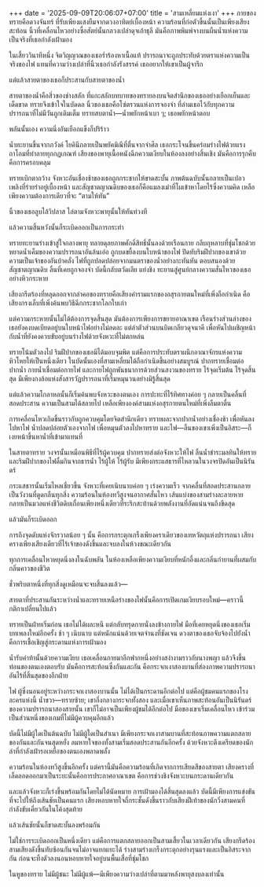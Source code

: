 +++
date = '2025-09-09T20:06:07+07:00'
title = 'สามเหลี่ยมแห่งเงา'
+++
กายของทรายคือดวงจันทร์ ที่รับเพียงแสงยืมจากดวงอาทิตย์เบื้องหน้า ความร้อนที่ก่อตัวขึ้นนั้นเป็นเพียงเสียงสะท้อน นิ้วที่เคลื่อนไหวอย่างซื่อสัตย์นั้นกลวงเปล่าดุจเถ้าธุลี มันคือภาพพิมพ์จางบนผืนน้ำแห่งความเป็นจริงที่เธอกำลังเฝ้ามอง

ในเสี้ยววินาทีหนึ่ง จิตวิญญาณของเธอร่ำร้องหาเนื้อแท้ ปรารถนาจะถูกประทับด้วยตราแห่งความเป็นจริงของไฟ แทนที่ความว่างเปล่าที่นิ้วเธอกำลังรังสรรค์ เธออยากให้เขาเป็นผู้จารึก

แต่แล้วสายตาของเธอก็ประสานกับสายตาของน้ำ

สายตาของน้ำคือสิ่วของช่างสลัก ที่แกะสลักบทบาทของทรายลงบนจิตสำนึกของเธออย่างเยือกเย็นและเด็ดขาด ทรายจึงเข้าใจในบัดดล นิ้วของเธอคือโซ่ตรวนแห่งการจองจำ ที่ล่ามเธอไว้กับทุกความปรารถนาที่ไม่มีวันถูกเติมเต็ม
ทรายสบตาน้ำ—น้ำพยักหน้าเบา ๆ; เธอพยักหน้าตอบ

พลันนั้นเอง ความนิ่งอันเยือกแข็งก็ปริร้าว

น้ำทะยานขึ้นจากภวังค์ โยคินีกลายเป็นพยัคฆิณีที่ตื่นจากจำศีล เธอกระโจนขึ้นคร่อมร่างไฟด้วยแรงถาโถมที่ทำลายทุกกฎเกณฑ์ เสียงของพายุเนื้อหนังฉีกความเงียบในห้องลงอย่างสิ้นเชิง มันคือการรุกคืบ คือการครอบคลุม

ทรายเบิกตากว้าง จังหวะอันเชื่องช้าของเธอถูกกระชากให้ขาดสะบั้น ภาพต้นฉบับนั้นกลายเป็นเปลวเพลิงที่ร่ายรำอยู่เบื้องหน้า และสัญชาตญาณดิบของเธอก็คือแมลงเม่าที่โผเข้าหาโดยไร้ซึ่งความคิด เหลือเพียงความต้องการเดียวที่จะ “ตามให้ทัน”

นิ้วของเธอลูบไล้วิปลาส ไล่ตามจังหวะพายุนั้นให้ทันท่วงที

แล้วความสิ้นหวังนั้นก็ระเบิดออกเป็นการกระทำ

ทรายทะยานร่างเข้าสู่ใจกลางพายุ ทลายดุลยภาพศักดิ์สิทธิ์นั้นลงด้วยเรือนกาย กลีบกุหลาบที่ชุ่มโชกด้วยหยาดน้ำเค็มของความปรารถนาอันล้นเอ่อ ถูกบดขยี้ลงบนใบหน้าของไฟ ปิดทับริมฝีปากของเขาด้วยความเป็นเจ้าของอันบ้าคลั่ง ไฟที่ถูกปลดปล่อยจากมนตราของน้ำอย่างกะทันหัน ตอบสนองด้วยสัญชาตญาณดิบ ลิ้นที่เคยถูกจองจำ บัดนี้กลับตวัดเลีย แย่งชิง ทะยานสู่ศูนย์กลางความสั่นไหวของเธออย่างหิวกระหาย

เสียงกรีดร้องที่หลุดออกจากลำคอของทรายคือเสียงคำรามแรกของอสุรกายตนใหม่ที่เพิ่งถือกำเนิด คือเสียงกรงเล็บที่เพิ่งค้นพบวิธีฉีกกระชากโลกใบเก่า

แต่ความกระหายนั้นไม่ได้ต้องการจุดสิ้นสุด มันต้องการเพียงการขยายอาณาเขต เรือนร่างส่วนล่างของเธอยังคงบดเบียดอยู่บนใบหน้าไฟอย่างไม่ลดละ แต่ลำตัวส่วนบนบิดเกลียวดุจนาคี เพื่อหันไปเผชิญหน้ากับน้ำที่ยังคงควบขับอยู่บนร่างไฟด้วยจังหวะที่ไม่ตกหล่น

ทรายโน้มตัวลงไป ริมฝีปากของเธอมิได้มอบจุมพิต แต่คือการประทับตราผนึกอาณาจักรแห่งความหิวโหยให้เป็นหนึ่งเดียว ในบัดนั้นเองที่สามเหลี่ยมได้ถือกำเนิดขึ้นอย่างสมบูรณ์ ปากทรายเชื่อมต่อปากน้ำ กายน้ำเชื่อมต่อกายไฟ และกายไฟถูกพันธนาการด้วยส่วนสงวนของทราย ไร้จุดเริ่มต้น ไร้จุดสิ้นสุด มีเพียงกงล้อแห่งสังสารวัฏปรารถนาที่เริ่มหมุนวนอย่างมิรู้สิ้นสุด

แต่แล้วความโกลาหลนั้นก็เริ่มค้นพบจังหวะของตนเอง การปะทะที่ไร้ทิศทางค่อย ๆ กลายเป็นคลื่นที่สอดประสาน ความเป็นสามได้สลายไป เหลือเพียงองค์สามแห่งอสุรกายตนใหม่ที่เพิ่งลืมตาตื่น

การเคลื่อนไหวเกิดขึ้นราวกับถูกควบคุมโดยจิตสำนึกเดียว ทรายผละจากปากน้ำอย่างเชื่องช้า เพื่อหันลงไปหาไฟ น้ำปลดปล่อยตัวเองจากไฟ เพื่อหมุนตัวลงไปหาทราย และไฟ—ลิ้นของเขาเพิ่งเป็นอิสระ—ก็เงยหน้าขึ้นหาน้ำที่เข้ามาแทนที่

ในสายตาทราย วงจรนั้นเหมือนพิธีที่ไร้ผู้ควบคุม ปากทรายส่งต่อจังหวะให้ไฟ ลิ้นน้ำชำระมลทินให้ทราย และริมฝีปากของไฟดื่มกินจากธารน้ำ ไร้ผู้ให้ ไร้ผู้รับ มีเพียงกระแสธารที่ไหลวนในวงจรปิดอันเป็นนิรันดร์

กระแสธารนั้นเริ่มไหลเชี่ยวขึ้น จังหวะที่เคยเนิบนาบค่อย ๆ เร่งความเร็ว จากคลื่นที่สอดประสานกลายเป็นวังวนที่ดูดกลืนทุกสิ่ง ความร้อนในห้องทวีสูงจนอากาศสั่นไหว เส้นแบ่งของสามร่างละลายหาย กลายเป็นมวลแห่งชีวิตดิบเถื่อนเพียงหนึ่งเดียวที่ระริกสะท้านด้วยพลังงานที่อัดแน่นจนถึงขีดสุด

แล้วมันก็ระเบิดออก

การถึงจุดดับแห่งจักรวาลน้อย ๆ นั้น คือการกระตุกเกร็งเพียงคราเดียวของเทหวัตถุแห่งปรารถนา เสียงครางเพียงเสียงเดียวที่ไร้เจ้าของดังขึ้นและจบลงในห้วงขณะเดียวกัน

ทุกการเคลื่อนไหวหยุดนิ่งลงในฉับพลัน ในห้องเหลือเพียงความเงียบที่หนักอึ้งและกลิ่นกำยานที่ผสมกับกลิ่นคาวของชีวิต

ชั่วพริบตาหนึ่งที่ทุกสิ่งดูเหมือนจะจบสิ้นลงแล้ว—

สายตาที่ประสานกันระหว่างน้ำและทรายเหนือร่างของไฟนั้นคือการเปิดเกมเงียบรอบใหม่—คราวนี้กติกาเปลี่ยนไปแล้ว

ทรายเป็นฝ่ายเริ่มก่อน เธอไม่ได้ผละหนี แต่กลับทรุดกายนั่งลงข้างกายไฟ มือที่เคยหยุดนิ่งของเธอเริ่มบทเพลงใหม่อีกครั้ง ช้า ๆ เนิบนาบ แต่หนักแน่นด้วยเจตจำนงที่ชัดเจน ดวงตาของเธอจับจ้องไปยังน้ำ คือการเชื้อเชิญสู่กระดานแห่งการเฝ้ามอง

น้ำรับคำท้านั้นด้วยความเงียบ เธอเคลื่อนกายมาอีกฟากหนึ่งอย่างสง่างามราวกับนางพญา แล้วจึงขึ้นท่อนของตนเองตอบรับ มันคือการสะท้อนซึ่งกันและกัน คือกระจกเงาสองบานที่ส่องภาพความปรารถนาอันไร้ที่สิ้นสุดของอีกฝ่าย

ไฟ ผู้ซึ่งนอนอยู่ระหว่างกระจกเงาสองบานนั้น ไม่ได้เป็นกระดานอีกต่อไป แต่คือผู้ชมคนแรกของโรงละครแห่งนี้ น้ำขวา—ทรายซ้าย; เขากึ่งกลางกระจกทั้งสอง และเมื่อเขาเห็นภาพสะท้อนอันเป็นนิรันดร์ของความปรารถนาสองสายนั้น เขาก็ไม่อาจเป็นเพียงผู้ชมได้อีกต่อไป มือของเขาเริ่มเคลื่อนไหว เข้าร่วมเป็นส่วนหนึ่งของเกมที่ไม่มีผู้ควบคุมอีกแล้ว

บัดนี้ไม่มีผู้ใดเป็นต้นฉบับ ไม่มีผู้ใดเป็นสำเนา มีเพียงกระจกเงาสามบานที่สะท้อนภาพความแตกสลายของกันและกันจนสุดหยั่ง ลมหายใจของทั้งสามเริ่มสอดประสานกันอีกครั้ง ด้วยจังหวะตึงเครียดของนักล่าที่กำลังเฝ้ารอเหยื่อของตนเองพลาดพลั้ง

ความร้อนในห้องทวีสูงขึ้นอีกครั้ง แต่ครานี้มันคือความร้อนที่เกิดจากการเสียดสีของสายตา เสียงครางที่เล็ดลอดออกมาเป็นระยะนั้นคือการประกาศอาณาเขต คือการช่วงชิงจังหวะบนกระดานเดียวกัน

และแล้วจังหวะก็เร่งขึ้นพร้อมกันโดยไม่ได้นัดหมาย การเฝ้ามองได้สิ้นสุดลงแล้ว บัดนี้มีเพียงการแข่งขันที่จะไปให้ถึงเส้นชัยเป็นคนแรก เสียงหอบหายใจถี่กระชั้นดังขึ้นราวกับเสียงฝีเท้าของนักวิ่งสามคนที่กำลังขับเคี่ยวกันในโค้งสุดท้าย

แล้วเส้นชัยนั้นก็ขาดสะบั้นลงพร้อมกัน

ไม่ใช่การระเบิดออกเป็นหนึ่งเดียว แต่คือการแตกสลายออกเป็นสามเสี้ยวในเวลาเดียวกัน เสียงกรีดร้องสามเสียงดังขึ้นทับซ้อนกันจนไม่อาจแยกแยะได้ ร่างสามร่างเกร็งกระตุกอย่างรุนแรงและเป็นอิสระจากกัน ก่อนจะทิ้งตัวลงนอนหอบหายใจอยู่บนพื้นเสื่อที่ชุ่มโชก

ในหูของทราย ไม่มีผู้ชนะ ไม่มีผู้แพ้—มีเพียงความว่างเปล่าที่ตามมาหลังพายุสงบลงเท่านั้น